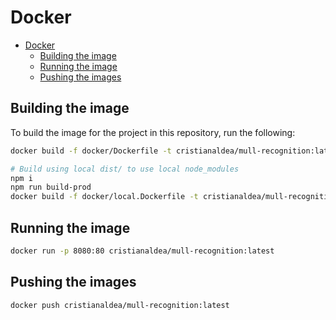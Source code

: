 # Docker

- [Docker](#docker)
  - [Building the image](#building-the-image)
  - [Running the image](#running-the-image)
  - [Pushing the images](#pushing-the-images)

## Building the image

To build the image for the project in this repository, run the following:

```bash
docker build -f docker/Dockerfile -t cristianaldea/mull-recognition:latest .

# Build using local dist/ to use local node_modules
npm i
npm run build-prod
docker build -f docker/local.Dockerfile -t cristianaldea/mull-recognition:latest .
```

## Running the image

```bash
docker run -p 8080:80 cristianaldea/mull-recognition:latest
```

## Pushing the images

```bash
docker push cristianaldea/mull-recognition:latest
```
